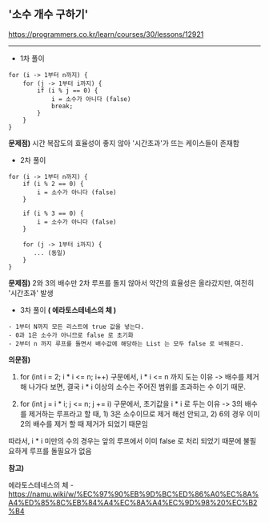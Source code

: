 ## '소수 개수 구하기'

https://programmers.co.kr/learn/courses/30/lessons/12921
___

- 1차 풀이 

```
for (i -> 1부터 n까지) {
    for (j -> 1부터 i까지) {
        if (i % j == 0) {
            i = 소수가 아니다 (false)
            break;
        }
    }
}
```

**문제점)** 시간 복잡도의 효율성이 좋지 않아 '시간초과'가 뜨는 케이스들이 존재함

- 2차 풀이

```
for (i -> 1부터 n까지) {
    if (i % 2 == 0) {
        i = 소수가 아니다 (false)
    }
    
    if (i % 3 == 0) {
        i = 소수가 아니다 (false)
    }
    
    for (j -> 1부터 i까지) {
       ... (동일)
    }
}
```

**문제점)** 2와 3의 배수만 2차 루프를 돌지 않아서 약간의 효율성은 올라갔지만, 여전히 '시간초과' 발생


- 3차 풀이 **( 에라토스테네스의 체 )**

```
- 1부터 N까지 모든 리스트에 true 값을 넣는다.
- 0과 1은 소수가 아니므로 false 로 초기화
- 2부터 n 까지 루프를 돌면서 배수값에 해당하는 List 는 모두 false 로 바꿔준다.
```

**의문점)**

1. for (int i = 2; i * i <= n; i++) 구문에서, i * i <= n 까지 도는 이유
 -> 배수를 제거해 나가다 보면, 결국 i * i 이상의 소수는 주어진 범위를 초과하는 수 이기 때문.

2. for (int j = i * i; j <= n; j += i) 구문에서, 초기값을 i * i 로 두는 이유
 -> 3의 배수를 제거하는 루프라고 할 때, 1) 3은 소수이므로 제거 해선 안되고, 2) 6의 경우 이미
 2의 배수를 제거 할 때 제거가 되었기 때문임
 
 따라서, i * i 미만의 수의 경우는 앞의 루프에서 이미 false 로 처리 되었기 때문에 불필요하게 루프를 돌필요가 없음

**참고)**

에라토스테네스의 체 - https://namu.wiki/w/%EC%97%90%EB%9D%BC%ED%86%A0%EC%8A%A4%ED%85%8C%EB%84%A4%EC%8A%A4%EC%9D%98%20%EC%B2%B4
